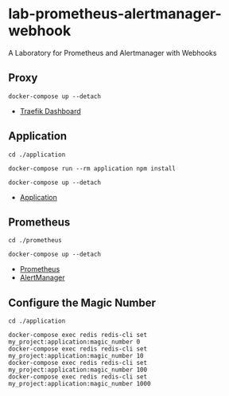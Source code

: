 # lab-prometheus-alertmanager-webhook

A Laboratory for Prometheus and Alertmanager with Webhooks

## Proxy

```
docker-compose up --detach
```

* [Traefik Dashboard](http://my-project.localhost)

## Application

```
cd ./application

docker-compose run --rm application npm install

docker-compose up --detach
```

* [Application](http://application.my-project.localhost)

## Prometheus

```
cd ./prometheus

docker-compose up --detach
```

* [Prometheus](http://prometheus.my-project.localhost)
* [AlertManager](http://alertmanager.my-project.localhost)

## Configure the Magic Number

```
cd ./application

docker-compose exec redis redis-cli set my_project:application:magic_number 0
docker-compose exec redis redis-cli set my_project:application:magic_number 10
docker-compose exec redis redis-cli set my_project:application:magic_number 100
docker-compose exec redis redis-cli set my_project:application:magic_number 1000
```
